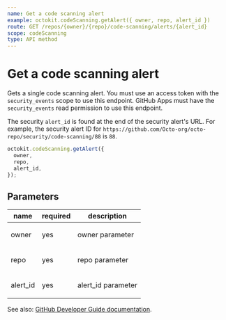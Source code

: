 ```yaml
---
name: Get a code scanning alert
example: octokit.codeScanning.getAlert({ owner, repo, alert_id })
route: GET /repos/{owner}/{repo}/code-scanning/alerts/{alert_id}
scope: codeScanning
type: API method
---
```


# Get a code scanning alert

Gets a single code scanning alert. You must use an access token with the `security_events` scope to use this endpoint. GitHub Apps must have the `security_events` read permission to use this endpoint.

The security `alert_id` is found at the end of the security alert's URL. For example, the security alert ID for `https://github.com/Octo-org/octo-repo/security/code-scanning/88` is `88`.

```js
octokit.codeScanning.getAlert({
  owner,
  repo,
  alert_id,
});
```

## Parameters

<table>
  <thead>
    <tr>
      <th>name</th>
      <th>required</th>
      <th>description</th>
    </tr>
  </thead>
  <tbody>
    <tr><td>owner</td><td>yes</td><td>

owner parameter

</td></tr>
<tr><td>repo</td><td>yes</td><td>

repo parameter

</td></tr>
<tr><td>alert_id</td><td>yes</td><td>

alert_id parameter

</td></tr>
  </tbody>
</table>

See also: [GitHub Developer Guide documentation](https://developer.github.com/v3/code-scanning/#get-a-code-scanning-alert).
